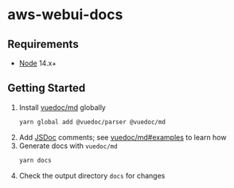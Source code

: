 # aws-webui-docs

## Requirements

- [Node](https://nodejs.org/en/download/) 14.x+

## Getting Started

1. Install [vuedoc/md](https://github.com/vuedoc/md) globally
   ```bash
   yarn global add @vuedoc/parser @vuedoc/md
   ```
1. Add [JSDoc](https://jsdoc.app/) comments; see [vuedoc/md#examples](https://github.com/vuedoc/md#examples) to learn how
1. Generate docs with `vuedoc/md`
   ```bash
   yarn docs
   ```
1. Check the output directory `docs` for changes